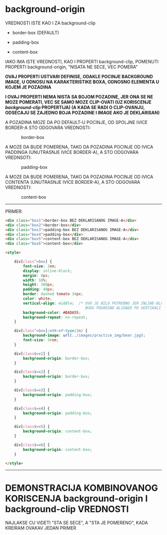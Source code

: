 # background-origin

VREDNOSTI ISTE KAO I ZA background-clip

- border-box (DEFAULT)

- padding-box

- content-box

IAKO IMA ISTE VREDNOSTI, KAO I PROPERTI background-clip, POMENUTI PROPERTI background-origin, "NISATA NE SECE, VEC POMERA"

**OVAJ PROPERTI USTVARI DEFINISE, ODAKLE POCINJE BACKGROUND IMAGE, U ODNOSU NA KARAKTERISTIKE BOXA, ODNOSNO ELEMENTA U KOJEM JE POZADINA**

**I OVAJ PROPERTI NEMA NISTA SA BOJOM POZADINE, JER ONA SE NE MOZE POMERATI, VEC SE SAMO MOZE CLIP-OVATI (UZ KORISCENJE *background-clip* PROPERTIJA) (A KADA SE RADI O CLIP-OVANJU, ODSECAJU SE ZAJEDNO BOJA POZADINE I IMAGE AKO JE DEKLARISAN)**

A POZADINA MOZE DA PO DEFAULT-U POCINJE, OD SPOLJNE IVICE BORDER-A STO ODGOVARA VREDNOSTI:

&nbsp;&nbsp;&nbsp;&nbsp;&nbsp;&nbsp;&nbsp;&nbsp;&nbsp;&nbsp;&nbsp;&nbsp; border-box

A MOZE DA BUDE POMERENA, TAKO DA POZADINA POCINJE OD IVICA PADDINGA (UNUTRASNJE IVICE BORDER-A), A STO ODGOVARA VREDNSOTI:

&nbsp;&nbsp;&nbsp;&nbsp;&nbsp;&nbsp;&nbsp;&nbsp;&nbsp;&nbsp;&nbsp;&nbsp; padding-box

A MOZE DA BUDE POMERENA, TAKO DA POZADINA POCINJE OD IVICA CONTENTA (UNUTRASNJE IVICE BORDER-A), A STO ODGOVARA VREDNOSTI:

&nbsp;&nbsp;&nbsp;&nbsp;&nbsp;&nbsp;&nbsp;&nbsp;&nbsp;&nbsp;&nbsp;&nbsp; content-box

****

PRIMER:

```HTML
<div class="box1">border-box BEZ DEKLARISANOG IMAGE-A</div>
<div class="box2">border-box</div>
<div class="box3">padding-box BEZ DEKLARISANOG IMAGE-A</div>
<div class="box4">padding-box</div>
<div class="box5">content-box BEZ DEKLARISANOG IMAGE-A</div>
<div class="box6">content-box</div>

<style>

    div[class^=box] {
        font-size: 2em;
        display: inline-block;
        margin: 8px;
        width: 18%;
        height: 380px;
        padding: 40px;
        border: dashed tomato 34px;
        color: white;
        vertical-align: middle;  /* OVO JE BILO POTREBNO JER INLINE-BLOC ELEMENTI
                                    BUDU POGRESNO ALIGNED PO VERTIKALI */
        background-color: #BADA55;
        background-repeat: no-repeat;
    }

    div[class^=box]:nth-of-type(2n) {
        background-image: url(../images/practice_img/bear.jpg);
        font-size: 3rem;
    }

    div[class$=x1] {
        background-origin: border-box;
    }

    div[class$=x2] {
        background-origin: border-box;
    }

    div[class$=x3] {
        background-origin: padding-box;
    }

    div[class$=x4] {
        background-origin: padding-box;
    }

    div[class$=x5] {
        background-origin: content-box;
    }

    div[class$=x6] {
        background-origin: content-box;
    }

</style>

```

****

# DEMONSTRACIJA KOMBINOVANOG KORISCENJA background-origin I background-clip VREDNOSTI

NAJLAKSE CU VIDETI "STA SE SECE", A "STA JE POMERENO", KADA KREIRAM OVAKAV JEDAN PRIMER

